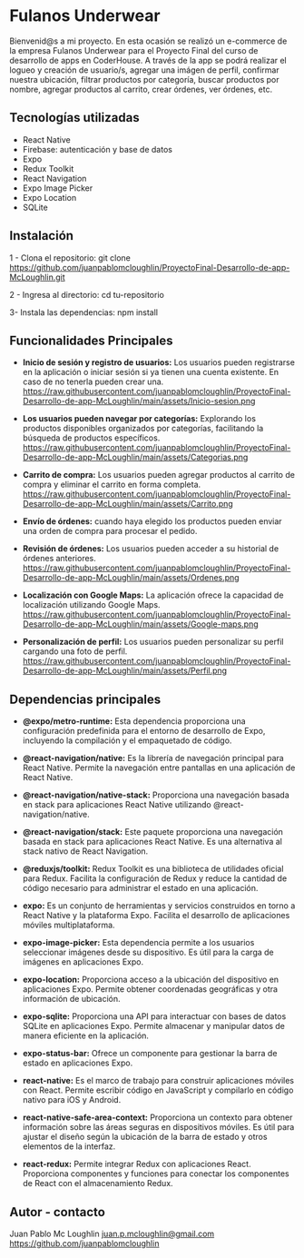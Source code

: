 # Fulanos Underwear

Bienvenid@s a mi proyecto. En esta ocasión se realizó un e-commerce de la empresa Fulanos Underwear para el Proyecto Final del curso de desarrollo de apps en CoderHouse. A través de la app se podrá realizar el logueo y creación de usuario/s, agregar una imágen de perfil, confirmar nuestra ubicación, filtrar productos por categoría, buscar productos por nombre, agregar productos al carrito, crear órdenes, ver órdenes, etc.

## Tecnologías utilizadas

* React Native
* Firebase: autenticación y base de datos
* Expo 
* Redux Toolkit
* React Navigation
* Expo Image Picker
* Expo Location
* SQLite

## Instalación
1 - Clona el repositorio: git clone https://github.com/juanpablomcloughlin/ProyectoFinal-Desarrollo-de-app-McLoughlin.git

2 - Ingresa al directorio: cd tu-repositorio

3- Instala las dependencias: npm install

## Funcionalidades Principales

* **Inicio de sesión y registro de usuarios:** Los usuarios pueden registrarse en la aplicación o iniciar sesión si ya tienen una cuenta existente. En caso de no tenerla pueden crear una.
https://raw.githubusercontent.com/juanpablomcloughlin/ProyectoFinal-Desarrollo-de-app-McLoughlin/main/assets/Inicio-sesion.png

* **Los usuarios pueden navegar por categorías:** Explorando los productos disponibles organizados por categorías, facilitando la búsqueda de productos específicos.
https://raw.githubusercontent.com/juanpablomcloughlin/ProyectoFinal-Desarrollo-de-app-McLoughlin/main/assets/Categorias.png

* **Carrito de compra:** Los usuarios pueden agregar productos al carrito de compra y eliminar el carrito en forma completa.
https://raw.githubusercontent.com/juanpablomcloughlin/ProyectoFinal-Desarrollo-de-app-McLoughlin/main/assets/Carrito.png

* **Envío de órdenes:** cuando haya elegido los productos pueden enviar una orden de compra para procesar el pedido.

* **Revisión de órdenes:** Los usuarios pueden acceder a su historial de órdenes anteriores.
https://raw.githubusercontent.com/juanpablomcloughlin/ProyectoFinal-Desarrollo-de-app-McLoughlin/main/assets/Ordenes.png

* **Localización con Google Maps:** La aplicación ofrece la capacidad de localización utilizando Google Maps.
https://raw.githubusercontent.com/juanpablomcloughlin/ProyectoFinal-Desarrollo-de-app-McLoughlin/main/assets/Google-maps.png

* **Personalización de perfil:** Los usuarios pueden personalizar su perfil cargando una foto de perfil.
https://raw.githubusercontent.com/juanpablomcloughlin/ProyectoFinal-Desarrollo-de-app-McLoughlin/main/assets/Perfil.png

## Dependencias principales

* **@expo/metro-runtime:** Esta dependencia proporciona una configuración predefinida para el entorno de desarrollo de Expo, incluyendo la compilación y el empaquetado de código.

* **@react-navigation/native:** Es la librería de navegación principal para React Native. Permite la navegación entre pantallas en una aplicación de React Native.

* **@react-navigation/native-stack:** Proporciona una navegación basada en stack para aplicaciones React Native utilizando @react-navigation/native.

* **@react-navigation/stack:** Este paquete proporciona una navegación basada en stack para aplicaciones React Native. Es una alternativa al stack nativo de React Navigation.

* **@reduxjs/toolkit:** Redux Toolkit es una biblioteca de utilidades oficial para Redux. Facilita la configuración de Redux y reduce la cantidad de código necesario para administrar el estado en una aplicación.

* **expo:** Es un conjunto de herramientas y servicios construidos en torno a React Native y la plataforma Expo. Facilita el desarrollo de aplicaciones móviles multiplataforma.

* **expo-image-picker:** Esta dependencia permite a los usuarios seleccionar imágenes desde su dispositivo. Es útil para la carga de imágenes en aplicaciones Expo.

* **expo-location:** Proporciona acceso a la ubicación del dispositivo en aplicaciones Expo. Permite obtener coordenadas geográficas y otra información de ubicación.

* **expo-sqlite:** Proporciona una API para interactuar con bases de datos SQLite en aplicaciones Expo. Permite almacenar y manipular datos de manera eficiente en la aplicación.

* **expo-status-bar:** Ofrece un componente para gestionar la barra de estado en aplicaciones Expo.

* **react-native:** Es el marco de trabajo para construir aplicaciones móviles con React. Permite escribir código en JavaScript y compilarlo en código nativo para iOS y Android.

* **react-native-safe-area-context:** Proporciona un contexto para obtener información sobre las áreas seguras en dispositivos móviles. Es útil para ajustar el diseño según la ubicación de la barra de estado y otros elementos de la interfaz.

* **react-redux:** Permite integrar Redux con aplicaciones React. Proporciona componentes y funciones para conectar los componentes de React con el almacenamiento Redux.

## Autor - contacto
Juan Pablo Mc Loughlin
juan.p.mcloughlin@gmail.com
https://github.com/juanpablomcloughlin